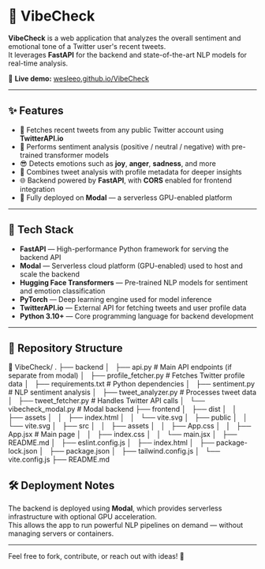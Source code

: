 # 💫 VibeCheck

**VibeCheck** is a web application that analyzes the overall sentiment and emotional tone of a Twitter user's recent tweets.  
It leverages **FastAPI** for the backend and state-of-the-art NLP models for real-time analysis.

🔗 **Live demo:** [wesleeo.github.io/VibeCheck](https://wesleeo.github.io/VibeCheck/)

---

## ✨ Features

- 🔎 Fetches recent tweets from any public Twitter account using **TwitterAPI.io**
- 🤖 Performs sentiment analysis (positive / neutral / negative) with pre-trained transformer models
- 😎 Detects emotions such as **joy**, **anger**, **sadness**, and more
- 🧠 Combines tweet analysis with profile metadata for deeper insights
- 🌐 Backend powered by **FastAPI**, with **CORS** enabled for frontend integration
- 🚀 Fully deployed on **Modal** — a serverless GPU-enabled platform

---

## 🧰 Tech Stack

- **FastAPI** — High-performance Python framework for serving the backend API
- **Modal** — Serverless cloud platform (GPU-enabled) used to host and scale the backend
- **Hugging Face Transformers** — Pre-trained NLP models for sentiment and emotion classification
- **PyTorch** — Deep learning engine used for model inference
- **TwitterAPI.io** — External API for fetching tweets and user profile data
- **Python 3.10+** — Core programming language for backend development

---

## 📂 Repository Structure

📂 VibeCheck/
.
├── backend
│   ├── api.py # Main API endpoints (if separate from modal)
│   ├── profile_fetcher.py # Fetches Twitter profile data
│   ├── requirements.txt  # Python dependencies
│   ├── sentiment.py  # NLP sentiment analysis
│   ├── tweet_analyzer.py # Processes tweet data
│   ├── tweet_fetcher.py # Handles Twitter API calls
│   └── vibecheck_modal.py # Modal backend
├── frontend
│   ├── dist
│   │   ├── assets
│   │   ├── index.html
│   │   └── vite.svg
│   ├── public
│   │   └── vite.svg
│   ├── src
│   │   ├── assets
│   │   ├── App.css
│   │   ├── App.jsx # Main page
│   │   ├── index.css
│   │   └── main.jsx
│   ├── README.md
│   ├── eslint.config.js
│   ├── index.html
│   ├── package-lock.json
│   ├── package.json
│   ├── tailwind.config.js
│   └── vite.config.js
├── README.md

## 🛠️ Deployment Notes

The backend is deployed using **Modal**, which provides serverless infrastructure with optional GPU acceleration.  
This allows the app to run powerful NLP pipelines on demand — without managing servers or containers.

---

Feel free to fork, contribute, or reach out with ideas! 🙌